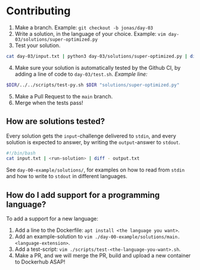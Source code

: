 # Contributing
1. Make a branch. Example: `git checkout -b jonas/day-03`
2. Write a solution, in the language of your choice. Example: `vim day-03/solutions/super-optimized.py`
3. Test your solution.

```sh
cat day-03/input.txt | python3 day-03/solutions/super-optimized.py | diff - day-03/output.txt
```

4. Make sure your solution is automatically tested by the Github CI, by adding a line of code to `day-03/test.sh`.
*Example line:*
```sh
$DIR/../../scripts/test-py.sh $DIR "solutions/super-optimized.py"
```

5. Make a Pull Request to the `main` branch.
6. Merge when the tests pass!

## How are solutions tested?

Every solution gets the `input`-challenge delivered to `stdin`, and every solution is expected to answer, by writing the `output`-answer to `stdout`.

```sh
#!/bin/bash
cat input.txt | <run-solution> | diff - output.txt
```
See `day-00-example/solutions/`, for examples on how to read from `stdin` and how to write to `stdout` in different languages.


## How do I add support for a programming language?

To add a support for a new language:
1. Add a line to the Dockerfile: `apt install <the language you want>`.
2. Add an example-solution to `vim ./day-00-example/solutions/main.<language-extension>`.
2. Add a test-script: `vim ./scripts/test-<the-language-you-want>.sh`.
3. Make a PR, and we will merge the PR, build and upload a new container to Dockerhub ASAP!

